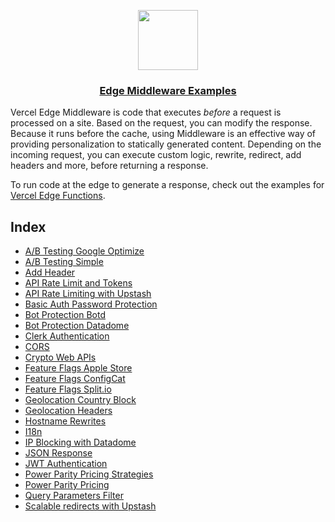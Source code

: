 <p align="center">
  <a href="https://vercel.com">
    <img src="https://assets.vercel.com/image/upload/v1588805858/repositories/vercel/logo.png" height="96">
    <h3 align="center">Edge Middleware Examples</h3>
  </a>
</p>

Vercel Edge Middleware is code that executes _before_ a request is processed on a site. Based on the request, you can modify the response. Because it runs before the cache, using Middleware is an effective way of providing personalization to statically generated content. Depending on the incoming request, you can execute custom logic, rewrite, redirect, add headers and more, before returning a response.

To run code at the edge to generate a response, check out the examples for [Vercel Edge Functions](https://github.com/vercel/examples/tree/main/edge-functions).

## Index

- [A/B Testing Google Optimize](./ab-testing-google-optimize)
- [A/B Testing Simple](./ab-testing-simple)
- [Add Header](./add-header)
- [API Rate Limit and Tokens](./api-rate-limit-and-tokens)
- [API Rate Limiting with Upstash](./api-rate-limit)
- [Basic Auth Password Protection](./basic-auth-password)
- [Bot Protection Botd](./bot-protection-botd)
- [Bot Protection Datadome](./bot-protection-datadome)
- [Clerk Authentication](./clerk-authentication)
- [CORS](./cors)
- [Crypto Web APIs](./crypto)
- [Feature Flags Apple Store](./feature-flag-apple-store)
- [Feature Flags ConfigCat](./feature-flag-configcat)
- [Feature Flags Split.io](./feature-flag-split)
- [Geolocation Country Block](./geolocation-country-block)
- [Geolocation Headers](./geolocation)
- [Hostname Rewrites](./hostname-rewrites)
- [I18n](./i18n)
- [IP Blocking with Datadome](./ip-blocking-datadome)
- [JSON Response](./json-response)
- [JWT Authentication](./jwt-authentication)
- [Power Parity Pricing Strategies](./power-parity-pricing-strategies)
- [Power Parity Pricing](./power-parity-pricing)
- [Query Parameters Filter](./query-params-filter)
- [Scalable redirects with Upstash](./redirects-upstash)
